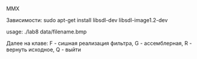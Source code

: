 MMX

Зависимости: sudo apt-get install libsdl-dev libsdl-image1.2-dev

usage: ./lab8 data/filename.bmp

Далее на клаве: F - сишная реализация фильтра, G - ассемблерная, R - вернуть исходное, Q - выйти
